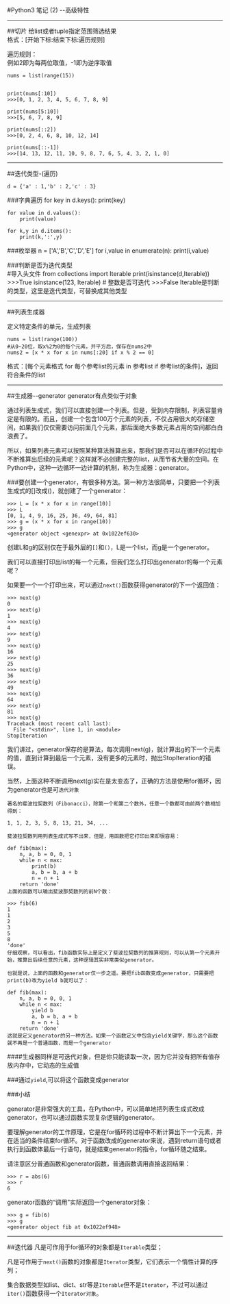 #Python3 笔记  (2) --高级特性

---
##切片
给list或者tuple指定范围筛选结果    
格式：[开始下标:结束下标:遍历规则]    

遍历规则：  
例如2即为每两位取值，-1即为逆序取值

	nums = list(range(15))
	
	
	print(nums[:10])
	>>>[0, 1, 2, 3, 4, 5, 6, 7, 8, 9]
	
	print(nums[5:10])
	>>>[5, 6, 7, 8, 9]
	
	print(nums[::2])
	>>>[0, 2, 4, 6, 8, 10, 12, 14]
	
	print(nums[::-1])
	>>>[14, 13, 12, 11, 10, 9, 8, 7, 6, 5, 4, 3, 2, 1, 0]
	
---  
	
##迭代类型-(遍历)

	d = {'a' : 1,'b' : 2,'c' : 3}
###字典遍历
	for key in d.keys():
	    print(key)
	
	for value in d.values():
	    print(value)
	
	for k,y in d.items():
	    print(k,':',y)

###枚举器
	n = ['A','B','C','D','E']
	for i,value in enumerate(n):
	    print(i,value)

###判断是否为迭代类型  
	#导入头文件
	from collections import Iterable
	print(isinstance(d,Iterable))
	>>>True
	isinstance(123, Iterable) # 整数是否可迭代
	>>>False 
Iterable是判断的类型，这里是迭代类型，可替换成其他类型 
  
---
##列表生成器
	
定义特定条件的单元，生成列表

	nums = list(range(100))
	#从0~20位，取x%2为0的每个元素，并平方后，保存在nums2中
	nums2 = [x * x for x in nums[:20] if x % 2 == 0]

格式：[每个元素格式 for 每个参考list的元素 in 参考list if 参考list的条件]，返回符合条件的list

---
##生成器--generator
generator有点类似于对象

通过列表生成式，我们可以直接创建一个列表。但是，受到内存限制，列表容量肯定是有限的。而且，创建一个包含100万个元素的列表，不仅占用很大的存储空间，如果我们仅仅需要访问前面几个元素，那后面绝大多数元素占用的空间都白白浪费了。

所以，如果列表元素可以按照某种算法推算出来，那我们是否可以在循环的过程中不断推算出后续的元素呢？这样就不必创建完整的list，从而节省大量的空间。在Python中，这种一边循环一边计算的机制，称为生成器：generator。

###要创建一个generator，有很多种方法。第一种方法很简单，只要把一个列表生成式的[]改成()，就创建了一个generator：  
  
	>>> L = [x * x for x in range(10)]
	>>> L
	[0, 1, 4, 9, 16, 25, 36, 49, 64, 81]
	>>> g = (x * x for x in range(10))
	>>> g
	<generator object <genexpr> at 0x1022ef630>  
  
创建L和g的区别仅在于最外层的`[]`和`()`，L是一个list，而g是一个generator。

我们可以直接打印出list的每一个元素，但我们怎么打印出generator的每一个元素呢？

如果要一个一个打印出来，可以通过`next()`函数获得generator的下一个返回值：

	>>> next(g)
	0
	>>> next(g)
	1
	>>> next(g)
	4
	>>> next(g)
	9
	>>> next(g)
	16
	>>> next(g)
	25
	>>> next(g)
	36
	>>> next(g)
	49
	>>> next(g)
	64
	>>> next(g)
	81
	>>> next(g)
	Traceback (most recent call last):
	  File "<stdin>", line 1, in <module>
	StopIteration  
  
我们讲过，generator保存的是算法，每次调用next(g)，就计算出g的下一个元素的值，直到计算到最后一个元素，没有更多的元素时，抛出StopIteration的错误。

当然，上面这种不断调用next(g)实在是太变态了，正确的方法是使用for循环，因为generator也是可`迭代对象`  

	著名的斐波拉契数列（Fibonacci），除第一个和第二个数外，任意一个数都可由前两个数相加得到：
	
	1, 1, 2, 3, 5, 8, 13, 21, 34, ...
	
	斐波拉契数列用列表生成式写不出来，但是，用函数把它打印出来却很容易：
	
	def fib(max):
	    n, a, b = 0, 0, 1
	    while n < max:
	        print(b)
	        a, b = b, a + b
	        n = n + 1
	    return 'done'
	上面的函数可以输出斐波那契数列的前N个数：
	
	>>> fib(6)
	1
	1
	2
	3
	5
	8
	'done'
	仔细观察，可以看出，fib函数实际上是定义了斐波拉契数列的推算规则，可以从第一个元素开始，推算出后续任意的元素，这种逻辑其实非常类似generator。
	
	也就是说，上面的函数和generator仅一步之遥。要把fib函数变成generator，只需要把print(b)改为yield b就可以了：
	
	def fib(max):
	    n, a, b = 0, 0, 1
	    while n < max:
	        yield b
	        a, b = b, a + b
	        n = n + 1
	    return 'done'
	这就是定义generator的另一种方法。如果一个函数定义中包含yield关键字，那么这个函数就不再是一个普通函数，而是一个generator    

####生成器同样是可迭代对象，但是你只能读取一次，因为它并没有把所有值存放内存中，它动态的生成值

###通过`yield`,可以将这个函数变成generator  
  
###小结

generator是非常强大的工具，在Python中，可以简单地把列表生成式改成generator，也可以通过函数实现复杂逻辑的generator。

要理解generator的工作原理，它是在for循环的过程中不断计算出下一个元素，并在适当的条件结束for循环。对于函数改成的generator来说，遇到return语句或者执行到函数体最后一行语句，就是结束generator的指令，for循环随之结束。

请注意区分普通函数和generator函数，普通函数调用直接返回结果：

	>>> r = abs(6)
	>>> r
	6
generator函数的“调用”实际返回一个generator对象：

	>>> g = fib(6)
	>>> g
	<generator object fib at 0x1022ef948>

---
##迭代器 
凡是可作用于for循环的对象都是`Iterable`类型；

凡是可作用于`next()`函数的对象都是`Iterator`类型，它们表示一个惰性计算的序列；

集合数据类型如list、dict、str等是`Iterable`但不是`Iterator`，不过可以通过`iter()`函数获得一个`Iterator对象`。